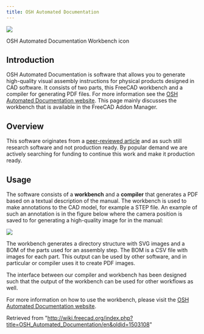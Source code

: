 ```yaml
---
title: OSH Automated Documentation
---
```


![](/images/Icon-osh-autodoc.svg)

OSH Automated Documentation Workbench icon

## Introduction

OSH Automated Documentation is software that allows you to generate high-quality visual assembly instructions for physical products designed in CAD software. It consists of two parts, this FreeCAD workbench and a compiler for generating PDF files. For more information see the [OSH Automated Documentation website](https://osh-autodoc.org). This page mainly discusses the workbench that is available in the FreeCAD Addon Manager.

## Overview

This software originates from a [peer-reviewed article](https://openhardware.metajnl.com/articles/10.5334/joh.56) and as such still research software and not production ready. By popular demand we are actively searching for funding to continue this work and make it production ready.

## Usage

The software consists of a **workbench** and a **compiler** that generates a PDF based on a textual description of the manual. The workbench is used to make annotations to the CAD model, for example a STEP file. An example of such an annotation is in the figure below where the camera position is saved to for generating a high-quality image for in the manual:

![](/images/Screenshot-camera-position.png)

The workbench generates a directory structure with SVG images and a BOM of the parts used for an assembly step. The BOM is a CSV file with images for each part. This output can be used by other software, and in particular or compiler uses it to create PDF images.

The interface between our compiler and workbench has been designed such that the output of the workbench can be used for other workflows as well.

For more information on how to use the workbench, please visit the [OSH Automated Documentation website](https://osh-autodoc.org).

Retrieved from "<http://wiki.freecad.org/index.php?title=OSH_Automated_Documentation/en&oldid=1503108>"

